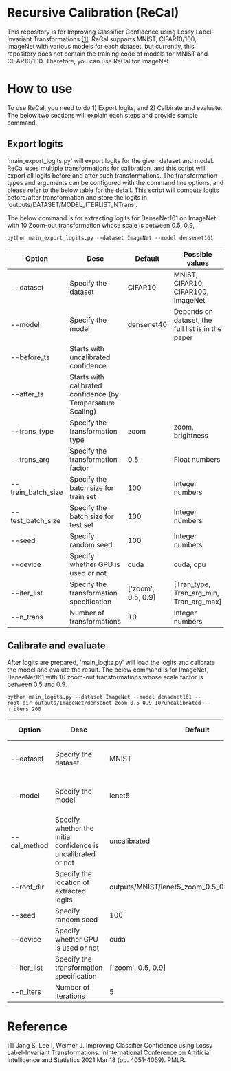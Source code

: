# Recursive Calibration (ReCal)

This repository is for Improving Classifier Confidence using Lossy Label-Invariant Transformations [[1]](#1).
ReCal supports MNIST, CIFAR10/100, ImageNet with various models for each dataset, but currently, this repository does not contain the training code of models for MNIST and CIFAR10/100.
Therefore, you can use ReCal for ImageNet. 

# How to use
To use ReCal, you need to do 1) Export logits, and 2) Calbirate and evaluate.
The below two sections will explain each steps and provide sample command. 
## Export logits
'main_export_logits.py' will export logits for the given dataset and model. ReCal uses multiple transformations for calibration, and this script will export all logits before and after such transformations.
The transformation types and arguments can be configured with the command line options, and please refer to the below table for the detail.
This script will compute logits before/after transformation and store the logits in 'outputs/DATASET/MODEL_ITERLIST_NTrans'. 

The below command is for extracting logits for DenseNet161 on ImageNet with 10 Zoom-out transformation whose scale is between 0.5, 0.9,
``` 
python main_export_logits.py --dataset ImageNet --model densenet161
```

|Option|Desc|Default|Possible values|
|------|----|-------|---------------|
|--dataset|Specify the dataset|CIFAR10|MNIST, CIFAR10, CIFAR100, ImageNet|
|--model|Specify the model|densenet40|Depends on dataset, the full list is in the paper|
|--before_ts|Starts with uncalibrated confidence|||
|--after_ts|Starts with calibrated confidence (by Tempersature Scaling)||
|--trans_type|Specify the transformation type|zoom|zoom, brightness|
|--trans_arg|Specify the transformation factor|0.5|Float numbers|
|--train_batch_size|Specify the batch size for train set|100|Integer numbers|
|--test_batch_size|Specify the batch size for test set|100|Integer numbers|
|--seed|Specify random seed|100|Integer numbers|
|--device|Specify whether GPU is used or not|cuda|cuda, cpu|
|--iter_list|Specify the transformation specification|['zoom', 0.5, 0.9]|[Tran_type, Tran_arg_min, Tran_arg_max]|
|--n_trans|Number of transformations|10|Integer numbers|
 

## Calibrate and evaluate
After logits are prepared, 'main_logits.py' will load the logits and calibrate the model and evalute the result.
The below command is for ImageNet, DenseNet161 with 10 zoom-out transformations whose scale factor is between 0.5 and 0.9.

```
python main_logits.py --dataset ImageNet --model densenet161 --root_dir outputs/ImageNet/densenet_zoom_0.5_0.9_10/uncalibrated --n_iters 200
```

|Option|Desc|Default|Possible values|
|------|----|-------|---------------|
|--dataset|Specify the dataset|MNIST|MNIST, CIFAR10, CIFAR100, ImageNet|
|--model|Specify the model|lenet5|Depends on dataset, the full list is in the paper|
|--cal_method|Specify whether the initial confidence is uncalibrated or not|uncalibrated|uncalibrated, ts|
|--root_dir|Specify the location of extracted logits|outputs/MNIST/lenet5_zoom_0.5_0.9_10/uncalibrated|
|--seed|Specify random seed|100|Integer numbers|
|--device|Specify whether GPU is used or not|cuda|cuda, cpu|
|--iter_list|Specify the transformation specification|['zoom', 0.5, 0.9]|[Tran_type, Tran_arg_min, Tran_arg_max]|
|--n_iters|Number of iterations|5|Integer numbers|


# Reference
<a id="1">[1]</a>
Jang S, Lee I, Weimer J. Improving Classifier Confidence using Lossy Label-Invariant Transformations. InInternational Conference on Artificial Intelligence and Statistics 2021 Mar 18 (pp. 4051-4059). PMLR.
